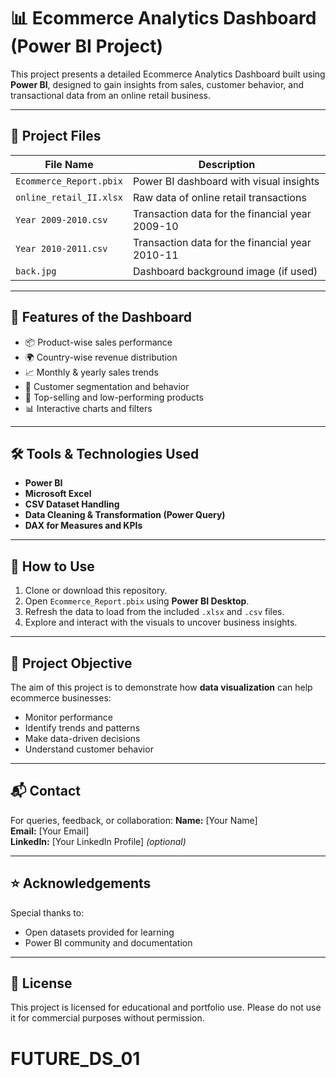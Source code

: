 # 📊 Ecommerce Analytics Dashboard (Power BI Project)

This project presents a detailed Ecommerce Analytics Dashboard built using **Power BI**, designed to gain insights from sales, customer behavior, and transactional data from an online retail business.

---

## 📁 Project Files

| File Name                  | Description                                      |
|---------------------------|--------------------------------------------------|
| `Ecommerce_Report.pbix`   | Power BI dashboard with visual insights          |
| `online_retail_II.xlsx`   | Raw data of online retail transactions           |
| `Year 2009-2010.csv`      | Transaction data for the financial year 2009-10  |
| `Year 2010-2011.csv`      | Transaction data for the financial year 2010-11  |
| `back.jpg`                | Dashboard background image (if used)             |

---

## 📌 Features of the Dashboard

- 📦 Product-wise sales performance
- 🌍 Country-wise revenue distribution
- 📈 Monthly & yearly sales trends
- 👥 Customer segmentation and behavior
- 🛒 Top-selling and low-performing products
- 📊 Interactive charts and filters

---

## 🛠️ Tools & Technologies Used

- **Power BI**
- **Microsoft Excel**
- **CSV Dataset Handling**
- **Data Cleaning & Transformation (Power Query)**
- **DAX for Measures and KPIs**

---

## 🚀 How to Use

1. Clone or download this repository.
2. Open `Ecommerce_Report.pbix` using **Power BI Desktop**.
3. Refresh the data to load from the included `.xlsx` and `.csv` files.
4. Explore and interact with the visuals to uncover business insights.

---

## 🎯 Project Objective

The aim of this project is to demonstrate how **data visualization** can help ecommerce businesses:
- Monitor performance
- Identify trends and patterns
- Make data-driven decisions
- Understand customer behavior

---

## 📬 Contact

For queries, feedback, or collaboration:
**Name:** [Your Name]  
**Email:** [Your Email]  
**LinkedIn:** [Your LinkedIn Profile] *(optional)*

---

## ⭐ Acknowledgements

Special thanks to:
- Open datasets provided for learning
- Power BI community and documentation

---

## 📜 License

This project is licensed for educational and portfolio use. Please do not use it for commercial purposes without permission.
# FUTURE_DS_01
